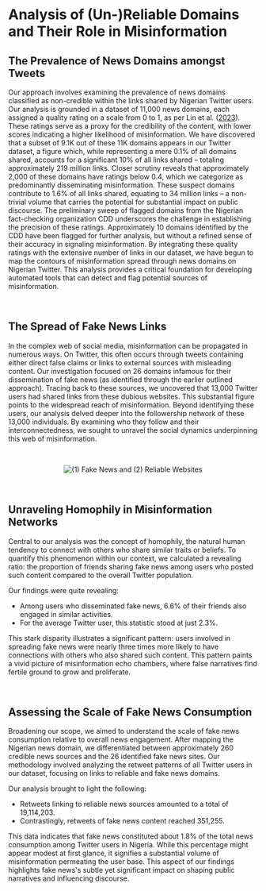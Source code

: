 # Analysis of (Un-)Reliable Domains and Their Role in Misinformation

## The Prevalence of News Domains amongst Tweets
Our approach involves examining the prevalence of news domains classified as non-credible within the links shared by Nigerian Twitter users. 
Our analysis is grounded in a dataset of 11,000 news domains, each assigned a quality rating on a scale from 0 to 1, as per Lin et al. ([2023](https://academic.oup.com/pnasnexus/article/2/9/pgad286/7258994?login=true)). 
These ratings serve as a proxy for the credibility of the content, with lower scores indicating a higher likelihood of misinformation. 
We have discovered that a subset of 9.1K out of these 11K domains appears in our Twitter dataset, a figure which, while representing a mere 0.1% of all domains shared, accounts for a significant 10% of all links shared – totaling approximately 219 million links. 
Closer scrutiny reveals that approximately 2,000 of these domains have ratings below 0.4, which we categorize as predominantly disseminating misinformation. 
These suspect domains contribute to 1.6% of all links shared, equating to 34 million links – a non-trivial volume that carries the potential for substantial impact on public discourse.
The preliminary sweep of flagged domains from the Nigerian fact-checking organization CDD underscores the challenge in establishing the precision of these ratings. 
Approximately 10 domains identified by the CDD have been flagged for further analysis, but without a refined sense of their accuracy in signaling misinformation. 
By integrating these quality ratings with the extensive number of links in our dataset, we have begun to map the contours of misinformation spread through news domains on Nigerian Twitter. 
This analysis provides a critical foundation for developing automated tools that can detect and flag potential sources of misinformation. 

&nbsp;

## The Spread of Fake News Links
In the complex web of social media, misinformation can be propagated in numerous ways. 
On Twitter, this often occurs through tweets containing either direct false claims or links to external sources with misleading content. 
Our investigation focused on 26 domains infamous for their dissemination of fake news (as identified through the earlier outlined approach). 
Tracing back to these sources, we uncovered that 13,000 Twitter users had shared links from these dubious websites. 
This substantial figure points to the widespread reach of misinformation. 
Beyond identifying these users, our analysis delved deeper into the followership network of these 13,000 individuals. 
By examining who they follow and their interconnectedness, we sought to unravel the social dynamics underpinning this web of misinformation.

&nbsp;

<p align="center">
<img src="https://drive.google.com/uc?export=view&id=1MnSAyLqh3CCo5zOJURca9MUjmPiqELN9" alt="(1) Fake News and (2) Reliable Websites" title="(1) Fake News and (2) Reliable Websites"/>
<p/>

&nbsp;

## Unraveling Homophily in Misinformation Networks
Central to our analysis was the concept of homophily, the natural human tendency to connect with others who share similar traits or beliefs. 
To quantify this phenomenon within our context, we calculated a revealing ratio: the proportion of friends sharing fake news among users who posted such content compared to the overall Twitter population. 

Our findings were quite revealing:
- Among users who disseminated fake news, 6.6% of their friends also engaged in similar activities.
- For the average Twitter user, this statistic stood at just 2.3%.
  
This stark disparity illustrates a significant pattern: users involved in spreading fake news were nearly three times more likely to have connections with others who also shared such content. 
This pattern paints a vivid picture of misinformation echo chambers, where false narratives find fertile ground to grow and proliferate.

&nbsp;

## Assessing the Scale of Fake News Consumption
Broadening our scope, we aimed to understand the scale of fake news consumption relative to overall news engagement. 
After mapping the Nigerian news domain, we differentiated between approximately 260 credible news sources and the 26 identified fake news sites. 
Our methodology involved analyzing the retweet patterns of all Twitter users in our dataset, focusing on links to reliable and fake news domains. 

Our analysis brought to light the following:
- Retweets linking to reliable news sources amounted to a total of 19,114,203.
- Contrastingly, retweets of fake news content reached 351,255.

This data indicates that fake news constituted about 1.8% of the total news consumption among Twitter users in Nigeria. 
While this percentage might appear modest at first glance, it signifies a substantial volume of misinformation permeating the user base. 
This aspect of our findings highlights fake news's subtle yet significant impact on shaping public narratives and influencing discourse.
